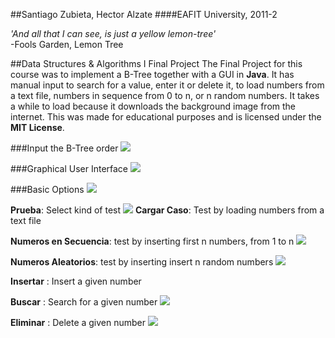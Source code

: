 ##Santiago Zubieta, Hector Alzate
####EAFIT University, 2011-2

*'And all that I can see, is just a yellow lemon-tree'*  
-Fools Garden, Lemon Tree

##Data Structures & Algorithms I Final Project
The Final Project for this course was to implement a B-Tree together with a GUI in **Java**. It has manual input to search for a value, enter it or delete it, to load numbers from a text file, numbers in sequence from 0 to n, or n random numbers. It takes a while to load because it downloads the background image from the internet. This was made for educational purposes and is licensed under the **MIT License**.

###Input the B-Tree order
![](https://github.com/Zubieta/Data_Structures_And_Algorithms_I/blob/master/Screenshots/DS1_Order.png?raw=true)

###Graphical User Interface
![](https://github.com/Zubieta/Data_Structures_And_Algorithms_I/blob/master/Screenshots/DS1_GUI.png?raw=true)

###Basic Options
![](https://github.com/Zubieta/Data_Structures_And_Algorithms_I/blob/master/Screenshots/DS1_Options.png?raw=true)

**Prueba**: Select kind of test
![](https://github.com/Zubieta/Data_Structures_And_Algorithms_I/blob/master/Screenshots/DS1_Test.png?raw=true)
**Cargar Caso**: Test by loading numbers from a text file

**Numeros en Secuencia**: test by inserting first n numbers, from 1 to n
![](https://github.com/Zubieta/Data_Structures_And_Algorithms_I/blob/master/Screenshots/DS1_Sequence.png?raw=true)

**Numeros Aleatorios**: test by inserting insert n random numbers 
![](https://github.com/Zubieta/Data_Structures_And_Algorithms_I/blob/master/Screenshots/DS1_Random.png?raw=true)

**Insertar** : Insert a given number

**Buscar** : Search for a given number
![](https://github.com/Zubieta/Data_Structures_And_Algorithms_I/blob/master/Screenshots/DS1_Search.png?raw=true)

**Eliminar** : Delete a given number
![](https://github.com/Zubieta/Data_Structures_And_Algorithms_I/blob/master/Screenshots/DS1_Delete.png?raw=true)

